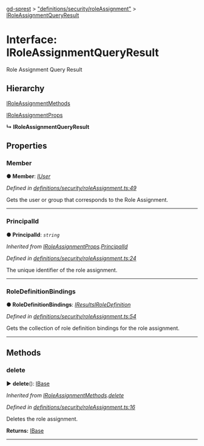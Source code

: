 [gd-sprest](../README.md) > ["definitions/security/roleAssignment"](../modules/_definitions_security_roleassignment_.md) > [IRoleAssignmentQueryResult](../interfaces/_definitions_security_roleassignment_.iroleassignmentqueryresult.md)



# Interface: IRoleAssignmentQueryResult


Role Assignment Query Result

## Hierarchy


 [IRoleAssignmentMethods](_definitions_security_roleassignment_.iroleassignmentmethods.md)




 [IRoleAssignmentProps](_definitions_security_roleassignment_.iroleassignmentprops.md)

**↳ IRoleAssignmentQueryResult**








## Properties
<a id="member"></a>

###  Member

**●  Member**:  *[IUser](_definitions_user_user_.iuser.md)* 

*Defined in [definitions/security/roleAssignment.ts:49](https://github.com/gunjandatta/sprest/blob/3de79f1/src/definitions/security/roleAssignment.ts#L49)*



Gets the user or group that corresponds to the Role Assignment.




___

<a id="principalid"></a>

###  PrincipalId

**●  PrincipalId**:  *`string`* 

*Inherited from [IRoleAssignmentProps](_definitions_security_roleassignment_.iroleassignmentprops.md).[PrincipalId](_definitions_security_roleassignment_.iroleassignmentprops.md#principalid)*

*Defined in [definitions/security/roleAssignment.ts:24](https://github.com/gunjandatta/sprest/blob/3de79f1/src/definitions/security/roleAssignment.ts#L24)*



The unique identifier of the role assignment.




___

<a id="roledefinitionbindings"></a>

###  RoleDefinitionBindings

**●  RoleDefinitionBindings**:  *[IResults](_definitions_lib_types_.iresults.md)[IRoleDefinition](_definitions_security_roledefinition_.iroledefinition.md)* 

*Defined in [definitions/security/roleAssignment.ts:54](https://github.com/gunjandatta/sprest/blob/3de79f1/src/definitions/security/roleAssignment.ts#L54)*



Gets the collection of role definition bindings for the role assignment.




___


## Methods
<a id="delete"></a>

###  delete

► **delete**(): [IBase](_definitions_lib_base_.ibase.md)




*Inherited from [IRoleAssignmentMethods](_definitions_security_roleassignment_.iroleassignmentmethods.md).[delete](_definitions_security_roleassignment_.iroleassignmentmethods.md#delete)*

*Defined in [definitions/security/roleAssignment.ts:16](https://github.com/gunjandatta/sprest/blob/3de79f1/src/definitions/security/roleAssignment.ts#L16)*



Deletes the role assignment.




**Returns:** [IBase](_definitions_lib_base_.ibase.md)





___


